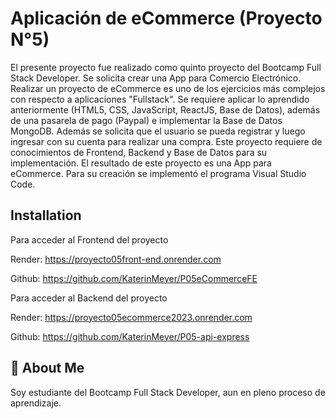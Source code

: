 # Aplicación de eCommerce (Proyecto N°5)

El presente proyecto fue realizado como quinto proyecto del Bootcamp Full Stack Developer. Se solicita crear una App para Comercio Electrónico.
Realizar un proyecto de eCommerce es uno de los ejercicios más complejos con respecto a aplicaciones "Fullstack".
Se requiere aplicar lo aprendido anteriormente (HTML5, CSS, JavaScript, ReactJS, Base de Datos), además de una pasarela de pago (Paypal) e implementar la Base de Datos MongoDB.
Además se solicita que el usuario se pueda registrar y luego ingresar con su cuenta para realizar una compra.
Este proyecto requiere de conocimientos de Frontend, Backend y Base de Datos para su implementación.
El resultado de este proyecto es una App para eCommerce.
Para su creación se implementó el programa Visual Studio Code.

## Installation

Para acceder al Frontend del proyecto

Render: https://proyecto05front-end.onrender.com

Github: https://github.com/KaterinMeyer/P05eCommerceFE

Para acceder al Backend del proyecto

Render: https://proyecto05ecommerce2023.onrender.com

Github: https://github.com/KaterinMeyer/P05-api-express

## 🚀 About Me
Soy estudiante del Bootcamp Full Stack Developer, aun en pleno proceso de aprendizaje.
